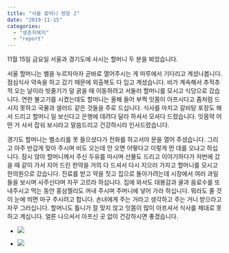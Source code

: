 ```yaml
---
title: "서울 할머니 방문 2"
date: "2019-11-15"
categories: 
  - "생존자복지"
  - "report"
---
```


11월 15일 금요일 서울과 경기도에 사시는 할머니 두 분을 뵈었습니다.

서울 할머니는 벨을 누르자마자 곧바로 열어주시는 게 마루에서 기다리고 계셨나봅니다. 점심식사 약속을 하고 갔기 때문에 외출복도 다 입고 계셨습니다. 비가 계속해서 추적추적 오는 날이라 빗줄기가 덜 굵을 때 이동하려고 서둘러 할머니를 모시고 식당으로 갔습니다. 연한 불고기를 시켰는데도 할머니는 올해 들어 부쩍 잇몸이 아프시다고 좀처럼 드시지 못하고 국물과 샐러드 같은 것들을 주로 드십니다. 식사를 마치고 갈비탕 포장도 해서 드리고 할머니 일 보신다고 은행에 데려다 달라 하셔서 모셔다 드렸습니다. 잇몸약 어떤 거 사서 잡숴 보시라고 말씀드리고 건강하시라 인사드렸습니다.

경기도 할머니는 벨소리를 못 들으셨다가 전화를 하고서야 문을 열어 주셨습니다. 그리고 아주 반갑게 맞아 주시며 비도 오는데 안 오면 어떻다고 이렇게 먼 데를 오냐고 하십니다. 잠시 앉아 할머니께서 주신 두유를 마시며 선물도 드리고 이야기하다가 저번에 갔을 때 같이 가서 지어 드린 한약을 거의 다 드셔서 다시 지으러 가자고 할머니를 모시고 한의원으로 갔습니다. 진료를 받고 약을 짓고 집으로 돌아가려는데 시장에서 여러 과일들을 보시며 사주신다며 자꾸 고르라 하십니다. 집에 와서도 대봉감과 귤과 음료수를 또 내주시고 먹는 동안 홍삼젤리도 꺼내 주시며 주머니에 넣어 가라 하십니다. 뭐라도 줄 것이 눈에 띄면 마구 주시려고 합니다. 손녀에게 주는 거라고 생각하고 주는 거니 받으라고 자꾸 그러십니다. 할머니도 틀니가 잘 맞지 않고 잇몸이 많이 아프셔서 식사를 제대로 못하고 계십니다. 얼른 나으셔서 아프신 곳 없이 건강하시면 좋겠습니다.

- ![](https://womenandwar.net/kr/wp-content/uploads/2019/11/photo_2019-11-18_15-37-05-768x1024.jpg)
    
- ![](https://womenandwar.net/kr/wp-content/uploads/2019/11/사본-photo_2019-11-18_16-21-37.jpg)
